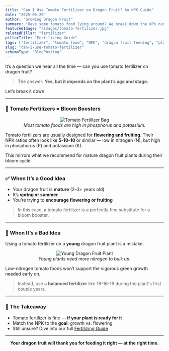 ```yaml
---
title: "Can I Use Tomato Fertilizer on Dragon Fruit? An NPK Guide"
date: "2025-06-20"
author: "Growing Dragon Fruit"
summary: "Have some tomato food lying around? We break down the NPK numbers and explain when it's okay to use tomato fertilizer on your dragon fruit, and when it's a bad idea."
featuredImage: "/images/tomato-fertilizer.jpg"
relatedPillar: "fertilizer"
pillarTitle: "Fertilizing Guide"
tags: ["fertilizer", "tomato food", "NPK", "dragon fruit feeding", "plant nutrition"]
slug: "can-i-use-tomato-fertilizer"
schemaType: "BlogPosting"
---
```


It’s a question we hear all the time — can you use tomato fertilizer on dragon fruit?

> The answer: **Yes, but it depends on the plant’s age and stage.**

Let’s break it down.

---

### 🌱 Tomato Fertilizers = Bloom Boosters

<p align="center">
  <img src="/images/tomato-fertilizer.jpg" alt="Tomato Fertilizer Bag" />
  <br/><em>Most tomato foods are high in phosphorus and potassium.</em>
</p>

Tomato fertilizers are usually designed for **flowering and fruiting**. Their NPK ratios often look like **5-10-10** or similar — low in nitrogen (N), but high in phosphorus (P) and potassium (K).

This mirrors what we recommend for mature dragon fruit plants during their bloom cycle.

---

### ✅ When It’s a Good Idea

- Your dragon fruit is **mature** (2–3+ years old)
- It’s **spring or summer**
- You’re trying to **encourage flowering or fruiting**

> In this case, a tomato fertilizer is a perfectly fine substitute for a bloom booster.

---

### 🚫 When It’s a Bad Idea

Using a tomato fertilizer on a **young** dragon fruit plant is a mistake.

<p align="center">
  <img src="/images/young-dragonfruit.jpg" alt="Young Dragon Fruit Plant" />
  <br/><em>Young plants need more nitrogen to bulk up.</em>
</p>

Low-nitrogen tomato foods won’t support the vigorous green growth needed early on.

> Instead, use a **balanced fertilizer** like 16-16-16 during the plant's first couple years.

---

### 🧪 The Takeaway

- Tomato fertilizer is fine — **if your plant is ready for it**
- Match the NPK to the **goal**: growth vs. flowering
- Still unsure? Dive into our full [Fertilizing Guide](/fertilizer)

---

<p align="center"><strong>Your dragon fruit will thank you for feeding it right — at the right time.</strong></p>
